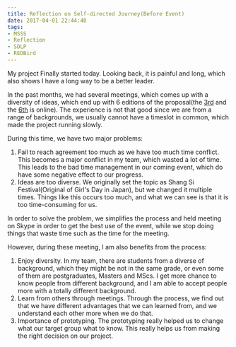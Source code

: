 ```yaml
---
title: Reflection on Self-directed Journey(Before Event)
date: 2017-04-01 22:44:40
tags:
- MSSS
- Reflection
- SDLP
- REDBird
---
```

My project Finally started today. Looking back, it is painful and long, which also shows I have a long way to be a better leader.

In the past months, we had several meetings, which comes up with a diversity of ideas, which end up with 6 editions of the proposal(the [3rd](https://backyard.patrickwu.cf/2017/03/MSSS-photograph-competition/) and the [6th](https://backyard.patrickwu.cf/2017/04/MSSS-photograph-competition-6/) is online).
The experience is not that good since we are from a range of backgrounds, we usually cannot have a timeslot in common, which made the project running slowly.
<!--more-->
During this time, we have two major problems:

1. Fail to reach agreement too much as we have too much time conflict. This becomes a major conflict in my team, which wasted a lot of time. This leads to the bad time management in our coming event, which do have some negative effect to our progress. 
2. Ideas are too diverse. We originally set the topic as Shang Si Festival(Original of Girl's Day in Japan), but we changed it multiple times. Things like this occurs too much, and what we can see is that it is too time-consuming for us. 

In order to solve the problem, we simplifies the process and held meeting on Skype in order to get the best use of the event, while we stop doing things that waste time such as the time for the meeting.

However, during these meeting, I am also benefits from the process:

1. Enjoy diversity. In my team, there are students from a diverse of background, which they might be not in the same grade, or even some of them are postgraduates, Masters and MScs. I get more chance to know people from different background, and I am able to accept people more with a totally different background.
2. Learn from others through meetings. Through the process, we find out that we have different advantages that we can learned from, and we understand each other more when we do that.
3. Importance of prototyping. The prototyping really helped us to change what our target group what to know. This really helps us from making the right decision on our project.